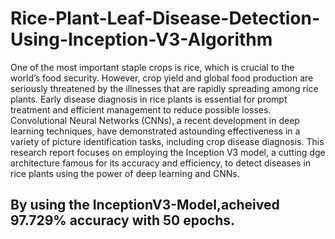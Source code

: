 # Rice-Plant-Leaf-Disease-Detection-Using-Inception-V3-Algorithm
One of the most important staple crops is rice, which is crucial to the world’s food security.
However, crop yield and global food production are seriously threatened by the illnesses that
are rapidly spreading among rice plants. Early disease diagnosis in rice plants is essential for
prompt treatment and efficient management to reduce possible losses. Convolutional Neural
Networks (CNNs), a recent development in deep learning techniques, have demonstrated
astounding effectiveness in a variety of picture identification tasks, including crop disease
diagnosis. This research report focuses on employing the Inception V3 model, a cutting
dge architecture famous for its accuracy and efficiency, to detect diseases in rice plants
using the power of deep learning and CNNs.

## By using the **InceptionV3-Model**,acheived 97.729% accuracy with 50 epochs.
